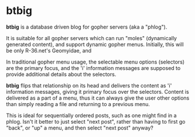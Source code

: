 # btbig

**btbig** is a database driven blog for gopher servers (aka a "phlog"). 

It is suitable for all gopher servers which can run "moles" (dynamically 
generated content), and support dynamic gopher menus.  Initially, this 
will be only R-36.net's Geomyidae, and 

In traditional gopher menu usage, the selectable menu options (selectors) 
are the primary focus, and the 'i' information messages are supposed to 
provide additional details about the selectors.

**btbig** flips that relationship on its head and delivers the content as
'i' information messages, giving it primary focus over the selectors. 
Content is delivered as a part of a menu, thus it can always give the user 
other options than simply reading a file and returning to a previous menu.  

This is ideal for sequentially ordered posts, such as one might find in a 
phlog.  Isn't it better to just select "next post", rather than having to 
first go "back", or "up" a menu, and then select "next post" anyway?

